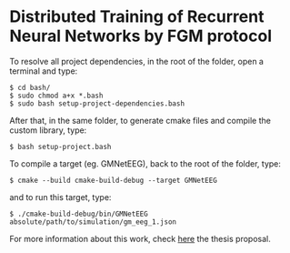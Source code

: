 # Distributed Training of Recurrent Neural Networks by FGM protocol

To resolve all project dependencies, in the root of the folder, open a terminal and type:
```
$ cd bash/
$ sudo chmod a+x *.bash
$ sudo bash setup-project-dependencies.bash
```
After that, in the same folder, to generate cmake files and compile the custom library, type:
```
$ bash setup-project.bash
```
To compile a target (eg. GMNetEEG), back to the root of the folder, type:
```
$ cmake --build cmake-build-debug --target GMNetEEG
```
and to run this target, type:
```
$ ./cmake-build-debug/bin/GMNetEEG absolute/path/to/simulation/gm_eeg_1.json
```


For more information about this work, check [here](tex/proposal/proposal.pdf) the thesis proposal.
